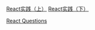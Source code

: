 [React实践（上）](https://juejin.im/post/6844904084999241735)
[React实践（下）](https://github.com/xd-tayde/blog/blob/master/ReactGL-2.md)

[React Questions](https://github.com/sudheerj/reactjs-interview-questions)